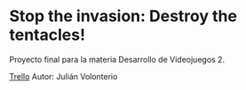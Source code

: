# Stop the invasion: Destroy the tentacles!

Proyecto final para la materia Desarrollo de Videojuegos 2.

[Trello](https://trello.com/b/00l19Nm5/sti-destroy-the-tentacles)
Autor: Julián Volonterio
